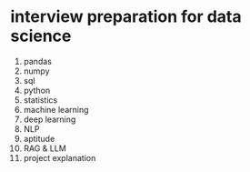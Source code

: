 # interview preparation for data science

1) pandas
2) numpy
3) sql
4) python
5) statistics
6) machine learning
7) deep learning
8) NLP
9) aptitude
10) RAG & LLM
11) project explanation
